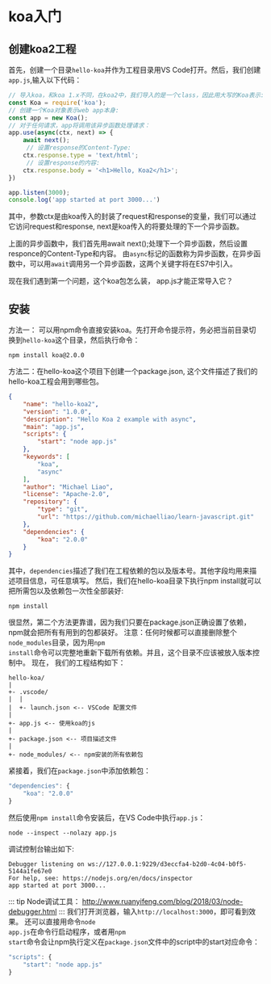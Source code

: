 # koa入门
## 创建koa2工程
首先，创建一个目录<code>hello-koa</code>并作为工程目录用VS Code打开。然后，我们创建<code>app.js</code>,输入以下代码：
``` js
// 导入koa，和koa 1.x不同，在koa2中，我们导入的是一个class，因此用大写的Koa表示:
const Koa = require('koa');
// 创建一个Koa对象表示web app本身:
const app = new Koa();
// 对于任何请求，app将调用该异步函数处理请求：
app.use(async(ctx, next) => {
    await next();
     // 设置response的Content-Type:
    ctx.response.type = 'text/html';
     // 设置response的内容:
    ctx.response.body = '<h1>Hello, Koa2</h1>';
})

app.listen(3000);
console.log('app started at port 3000...')
```
其中，参数ctx是由koa传入的封装了request和response的变量，我们可以通过它访问request和response, next是koa传入的将要处理的下一个异步函数。

上面的异步函数中，我们首先用await next();处理下一个异步函数，然后设置responce的Content-Type和内容。
由<code>async</code>标记的函数称为异步函数，在异步函数中，可以用<code>await</code>调用另一个异步函数，这两个关键字将在ES7中引入。

现在我们遇到第一个问题，这个koa包怎么装， app.js才能正常导入它？

## 安装
方法一： 可以用npm命令直接安装koa。先打开命令提示符，务必把当前目录切换到<code>hello-koa</code>这个目录，然后执行命令：
``` shell
npm install koa@2.0.0
```
方法二：在hello-koa这个项目下创建一个package.json, 这个文件描述了我们的hello-koa工程会用到哪些包。
``` json
{
    "name": "hello-koa2",
    "version": "1.0.0",
    "description": "Hello Koa 2 example with async",
    "main": "app.js",
    "scripts": {
        "start": "node app.js"
    },
    "keywords": [
        "koa",
        "async"
    ],
    "author": "Michael Liao",
    "license": "Apache-2.0",
    "repository": {
        "type": "git",
        "url": "https://github.com/michaelliao/learn-javascript.git"
    },
    "dependencies": {
        "koa": "2.0.0"
    }
}

```
其中，<code>dependencies</code>描述了我们在工程依赖的包以及版本号。其他字段均用来描述项目信息，可任意填写。
然后，我们在hello-koa目录下执行npm install就可以把所需包以及依赖包一次性全部装好:
``` shell
npm install
```

很显然，第二个方法更靠谱，因为我们只要在package.json正确设置了依赖，npm就会把所有有用到的包都装好。
注意：任何时候都可以直接删除整个<code>node_modules</code>目录，因为用<code>npm install</code>命令可以完整地重新下载所有依赖。并且，这个目录不应该被放入版本控制中。
现在， 我们的工程结构如下：
```
hello-koa/
|
+- .vscode/
|  |
|  +- launch.json <-- VSCode 配置文件
|
+- app.js <-- 使用koa的js
|
+- package.json <-- 项目描述文件
|
+- node_modules/ <-- npm安装的所有依赖包 
```
紧接着，我们在<code>package.json</code>中添加依赖包：
``` js
"dependencies": {
    "koa": "2.0.0"
}
```
然后使用<code>npm install</code>命令安装后，在VS Code中执行<code>app.js</code>：
``` shell
node --inspect --nolazy app.js 
```
调试控制台输出如下:
```
Debugger listening on ws://127.0.0.1:9229/d3eccfa4-b2d0-4c04-b0f5-5144a1fe67e0
For help, see: https://nodejs.org/en/docs/inspector
app started at port 3000...
```
::: tip
Node调试工具：
http://www.ruanyifeng.com/blog/2018/03/node-debugger.html
:::
我们打开浏览器，输入<code>http://localhost:3000</code>，即可看到效果。
还可以直接用命令<code>node app.js</code>在命令行启动程序，或者用<code>npm start</code>命令会让npm执行定义在<code>package.json</code>文件中的script中的start对应命令：
``` js
"scripts": {
    "start": "node app.js"
}
```